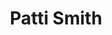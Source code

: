 ---
title: "Patti Smith"
summary: "Patricia Lee Smith is an American singer, songwriter, poet, painter, and author who became an influential component of the New York City punk rock movement with her 1975 debut album Horses.Called the \"punk poet laureate\", Smith fused rock and poetry in her work. Her most widely known song, \"Because the Night\", co-written with Bruce Springsteen, reached number 13 on the Billboard Hot 100 chart in 1978 and number five on the UK Singles Chart. In 2005, Smith was named a Commander of the Ordre des Arts et des Lettres by the French Ministry of Culture. In 2007, she was inducted into the Rock and Roll Hall of Fame.In November 2010, Smith won the National Book Award for her memoir Just Kids. The book fulfilled a promise she made to her former long-time partner Robert Mapplethorpe. She is ranked 47th on Rolling Stone magazine's 100 Greatest Artists of All Time, which was published in 2010 and was also a recipient of the 2011 Polar Music Prize."
image: "patti-smith.jpg"
apple_music_artist_url: "https://music.apple.com/gb/artist/patti-smith/13762"
wikipedia_url: "https://en.wikipedia.org/wiki/Patti_Smith"
---